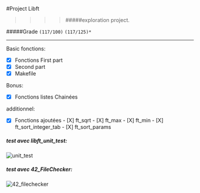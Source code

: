 #Project Libft
>>>> #####exploration project.

#####Grade ``(117/100)`` ``(117/125)*``
--------  -----------------------

Basic fonctions:
- [X] Fonctions First part
- [X] Second part
- [X] Makefile

Bonus:
- [X] Fonctions listes Chainées

additionnel:
- [X] Fonctions ajoutées
      - [X] ft_sqrt
      - [X] ft_max
      - [X] ft_min
      - [X] ft_sort_integer_tab
      - [X] ft_sort_params


##### test avec libft_unit_test:

![unit_test](http://imgur.com/Gg04XWu.png)


##### test avec 42_FileChecker:

![42_filechecker](http://imgur.com/UM9MEO0.png)
